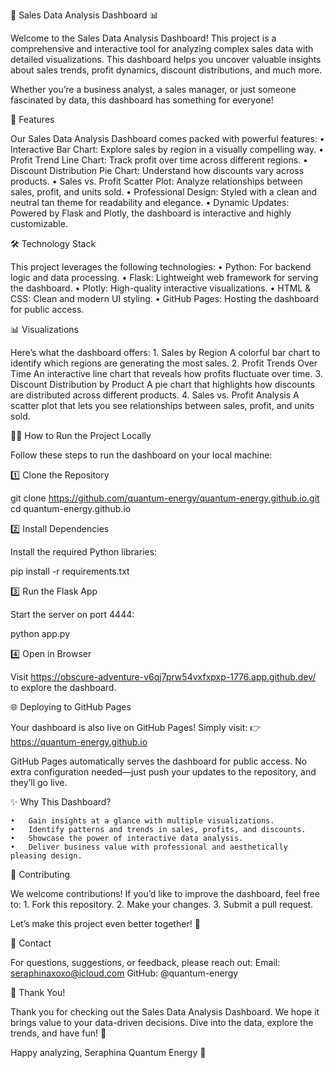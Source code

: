 🎉 Sales Data Analysis Dashboard 📊

Welcome to the Sales Data Analysis Dashboard! This project is a comprehensive and interactive tool for analyzing complex sales data with detailed visualizations. This dashboard helps you uncover valuable insights about sales trends, profit dynamics, discount distributions, and much more.

Whether you’re a business analyst, a sales manager, or just someone fascinated by data, this dashboard has something for everyone!

🚀 Features

Our Sales Data Analysis Dashboard comes packed with powerful features:
	•	Interactive Bar Chart: Explore sales by region in a visually compelling way.
	•	Profit Trend Line Chart: Track profit over time across different regions.
	•	Discount Distribution Pie Chart: Understand how discounts vary across products.
	•	Sales vs. Profit Scatter Plot: Analyze relationships between sales, profit, and units sold.
	•	Professional Design: Styled with a clean and neutral tan theme for readability and elegance.
	•	Dynamic Updates: Powered by Flask and Plotly, the dashboard is interactive and highly customizable.

🛠️ Technology Stack

This project leverages the following technologies:
	•	Python: For backend logic and data processing.
	•	Flask: Lightweight web framework for serving the dashboard.
	•	Plotly: High-quality interactive visualizations.
	•	HTML & CSS: Clean and modern UI styling.
	•	GitHub Pages: Hosting the dashboard for public access.

📊 Visualizations

Here’s what the dashboard offers:
	1.	Sales by Region
A colorful bar chart to identify which regions are generating the most sales.
	2.	Profit Trends Over Time
An interactive line chart that reveals how profits fluctuate over time.
	3.	Discount Distribution by Product
A pie chart that highlights how discounts are distributed across different products.
	4.	Sales vs. Profit Analysis
A scatter plot that lets you see relationships between sales, profit, and units sold.

🧑‍💻 How to Run the Project Locally

Follow these steps to run the dashboard on your local machine:

1️⃣ Clone the Repository

git clone https://github.com/quantum-energy/quantum-energy.github.io.git
cd quantum-energy.github.io

2️⃣ Install Dependencies

Install the required Python libraries:

pip install -r requirements.txt

3️⃣ Run the Flask App

Start the server on port 4444:

python app.py

4️⃣ Open in Browser

Visit https://obscure-adventure-v6qj7prw54vxfxpxp-1776.app.github.dev/ to explore the dashboard.

🌐 Deploying to GitHub Pages

Your dashboard is also live on GitHub Pages! Simply visit:
👉 https://quantum-energy.github.io

GitHub Pages automatically serves the dashboard for public access. No extra configuration needed—just push your updates to the repository, and they’ll go live.

✨ Why This Dashboard?

	•	Gain insights at a glance with multiple visualizations.
	•	Identify patterns and trends in sales, profits, and discounts.
	•	Showcase the power of interactive data analysis.
	•	Deliver business value with professional and aesthetically pleasing design.

🤝 Contributing

We welcome contributions! If you’d like to improve the dashboard, feel free to:
	1.	Fork this repository.
	2.	Make your changes.
	3.	Submit a pull request.

Let’s make this project even better together! 💪

📧 Contact

For questions, suggestions, or feedback, please reach out:
Email: seraphinaxoxo@icloud.com
GitHub: @quantum-energy

🎉 Thank You!

Thank you for checking out the Sales Data Analysis Dashboard. We hope it brings value to your data-driven decisions. Dive into the data, explore the trends, and have fun! 🚀

Happy analyzing,
Seraphina
Quantum Energy 🌟

